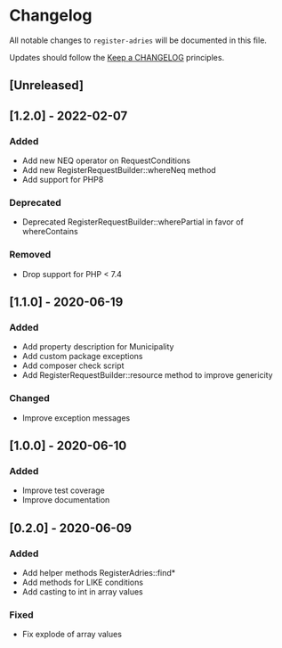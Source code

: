 # Changelog

All notable changes to `register-adries` will be documented in this file.

Updates should follow the [Keep a CHANGELOG](http://keepachangelog.com/) principles.

## [Unreleased]

## [1.2.0] - 2022-02-07

### Added
- Add new NEQ operator on RequestConditions
- Add new RegisterRequestBuilder::whereNeq method
- Add support for PHP8

### Deprecated
- Deprecated RegisterRequestBuilder::wherePartial in favor of whereContains

### Removed
- Drop support for PHP < 7.4

## [1.1.0] - 2020-06-19

### Added
- Add property description for Municipality
- Add custom package exceptions
- Add composer check script
- Add RegisterRequestBuilder::resource method to improve genericity

### Changed
- Improve exception messages

## [1.0.0] - 2020-06-10

### Added
- Improve test coverage
- Improve documentation

## [0.2.0] - 2020-06-09

### Added
- Add helper methods RegisterAdries::find*
- Add methods for LIKE conditions
- Add casting to int in array values

### Fixed
- Fix explode of array values
